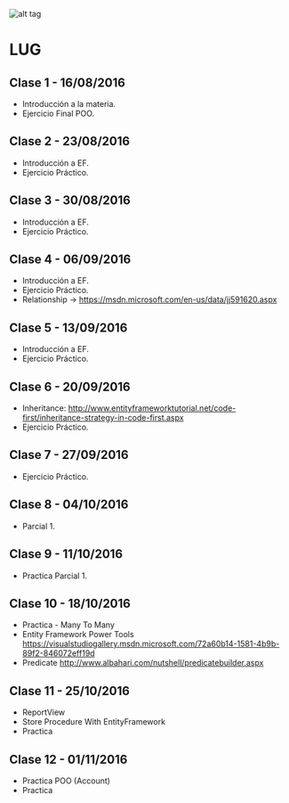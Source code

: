 ![alt tag](http://cice.es/wp-content/uploads/2013/11/microsoft-visual-studio-online.jpg)
# LUG

## Clase 1 - 16/08/2016
- Introducción a la materia.
- Ejercicio Final POO.

## Clase 2 - 23/08/2016
- Introducción a EF.
- Ejercicio Práctico.

## Clase 3 - 30/08/2016
- Introducción a EF.
- Ejercicio Práctico.

## Clase 4 - 06/09/2016
- Introducción a EF.
- Ejercicio Práctico. 
- Relationship -> https://msdn.microsoft.com/en-us/data/jj591620.aspx

## Clase 5 - 13/09/2016
- Introducción a EF.
- Ejercicio Práctico. 

## Clase 6 - 20/09/2016
- Inheritance: http://www.entityframeworktutorial.net/code-first/inheritance-strategy-in-code-first.aspx
- Ejercicio Práctico.

## Clase 7 - 27/09/2016
- Ejercicio Práctico. 

## Clase 8 - 04/10/2016
- Parcial 1. 

## Clase 9 - 11/10/2016
- Practica Parcial 1. 

## Clase 10 - 18/10/2016
- Practica - Many To Many
- Entity Framework Power Tools  https://visualstudiogallery.msdn.microsoft.com/72a60b14-1581-4b9b-89f2-846072eff19d
- Predicate http://www.albahari.com/nutshell/predicatebuilder.aspx

## Clase 11 - 25/10/2016
- ReportView
- Store Procedure With EntityFramework
- Practica

## Clase 12 - 01/11/2016
- Practica POO (Account)
- Practica

